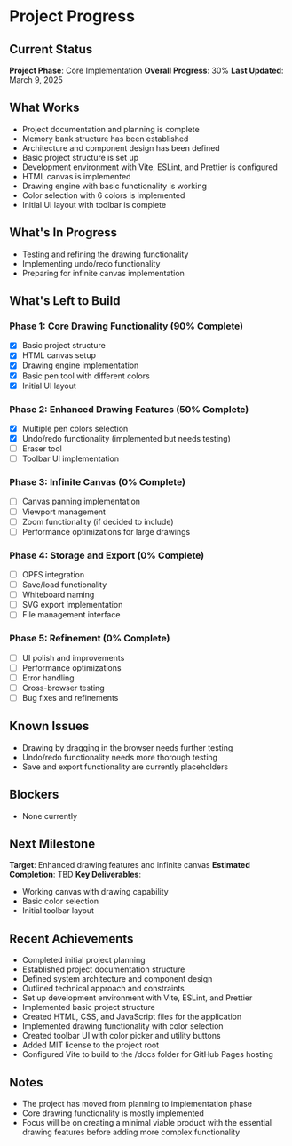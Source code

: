 # Project Progress

## Current Status
**Project Phase**: Core Implementation
**Overall Progress**: 30%
**Last Updated**: March 9, 2025

## What Works
- Project documentation and planning is complete
- Memory bank structure has been established
- Architecture and component design has been defined
- Basic project structure is set up
- Development environment with Vite, ESLint, and Prettier is configured
- HTML canvas is implemented
- Drawing engine with basic functionality is working
- Color selection with 6 colors is implemented
- Initial UI layout with toolbar is complete

## What's In Progress
- Testing and refining the drawing functionality
- Implementing undo/redo functionality
- Preparing for infinite canvas implementation

## What's Left to Build

### Phase 1: Core Drawing Functionality (90% Complete)
- [x] Basic project structure
- [x] HTML canvas setup
- [x] Drawing engine implementation
- [x] Basic pen tool with different colors
- [x] Initial UI layout

### Phase 2: Enhanced Drawing Features (50% Complete)
- [x] Multiple pen colors selection
- [x] Undo/redo functionality (implemented but needs testing)
- [ ] Eraser tool
- [ ] Toolbar UI implementation

### Phase 3: Infinite Canvas (0% Complete)
- [ ] Canvas panning implementation
- [ ] Viewport management
- [ ] Zoom functionality (if decided to include)
- [ ] Performance optimizations for large drawings

### Phase 4: Storage and Export (0% Complete)
- [ ] OPFS integration
- [ ] Save/load functionality
- [ ] Whiteboard naming
- [ ] SVG export implementation
- [ ] File management interface

### Phase 5: Refinement (0% Complete)
- [ ] UI polish and improvements
- [ ] Performance optimizations
- [ ] Error handling
- [ ] Cross-browser testing
- [ ] Bug fixes and refinements

## Known Issues
- Drawing by dragging in the browser needs further testing
- Undo/redo functionality needs more thorough testing
- Save and export functionality are currently placeholders

## Blockers
- None currently

## Next Milestone
**Target**: Enhanced drawing features and infinite canvas
**Estimated Completion**: TBD
**Key Deliverables**:
- Working canvas with drawing capability
- Basic color selection
- Initial toolbar layout

## Recent Achievements
- Completed initial project planning
- Established project documentation structure
- Defined system architecture and component design
- Outlined technical approach and constraints
- Set up development environment with Vite, ESLint, and Prettier
- Implemented basic project structure
- Created HTML, CSS, and JavaScript files for the application
- Implemented drawing functionality with color selection
- Created toolbar UI with color picker and utility buttons
- Added MIT license to the project root
- Configured Vite to build to the /docs folder for GitHub Pages hosting

## Notes
- The project has moved from planning to implementation phase
- Core drawing functionality is mostly implemented
- Focus will be on creating a minimal viable product with the essential drawing features before adding more complex functionality
